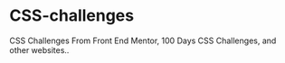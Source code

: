 # CSS-challenges
CSS Challenges From Front End Mentor, 100 Days CSS Challenges, and other websites..
